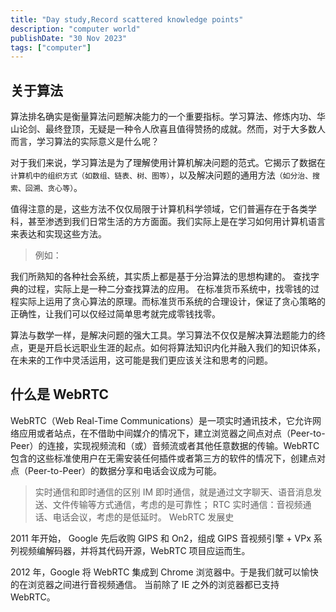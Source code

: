 ```yaml
---
title: "Day study,Record scattered knowledge points"
description: "computer world"
publishDate: "30 Nov 2023"
tags: ["computer"]
---
```


## 关于算法

算法排名确实是衡量算法问题解决能力的一个重要指标。学习算法、修炼内功、华山论剑、最终登顶，无疑是一种令人欣喜且值得赞扬的成就。然而，对于大多数人而言，学习算法的实际意义是什么呢？

对于我们来说，学习算法是为了理解使用计算机解决问题的范式。它揭示了数据在`计算机中的组织方式（如数组、链表、树、图等）`，以及解决问题的通用方法`（如分治、搜索、回溯、贪心等）`。

值得注意的是，这些方法不仅仅局限于计算机科学领域，它们普遍存在于各类学科，甚至渗透到我们日常生活的方方面面。我们实际上是在学习如何用计算机语言来表达和实现这些方法。

> 例如：

我们所熟知的各种社会系统，其实质上都是基于分治算法的思想构建的。
查找字典的过程，实际上是一种二分查找算法的应用。
在标准货币系统中，找零钱的过程实际上运用了贪心算法的原理。而标准货币系统的合理设计，保证了贪心策略的正确性，让我们可以仅经过简单思考就完成零钱找零。

算法与数学一样，是解决问题的强大工具。学习算法不仅仅是解决算法题能力的终点，更是开启长远职业生涯的起点。如何将算法知识内化并融入我们的知识体系，在未来的工作中灵活运用，这可能是我们更应该关注和思考的问题。

## 什么是 WebRTC

WebRTC（Web Real-Time Communications）是一项实时通讯技术，它允许网络应用或者站点，在不借助中间媒介的情况下，建立浏览器之间点对点（Peer-to-Peer）的连接，实现视频流和（或）音频流或者其他任意数据的传输。WebRTC 包含的这些标准使用户在无需安装任何插件或者第三方的软件的情况下，创建点对点（Peer-to-Peer）的数据分享和电话会议成为可能。

> 实时通信和即时通信的区别
> IM 即时通信，就是通过文字聊天、语音消息发送、文件传输等方式通信，考虑的是可靠性；
> RTC 实时通信：音视频通话、电话会议，考虑的是低延时。
> WebRTC 发展史

2011 年开始， Google 先后收购 GIPS 和 On2，组成 GIPS 音视频引擎 + VPx 系列视频编解码器，并将其代码开源，WebRTC 项目应运而生。

2012 年，Google 将 WebRTC 集成到 Chrome 浏览器中。于是我们就可以愉快的在浏览器之间进行音视频通信。
当前除了 IE 之外的浏览器都已支持 WebRTC。
